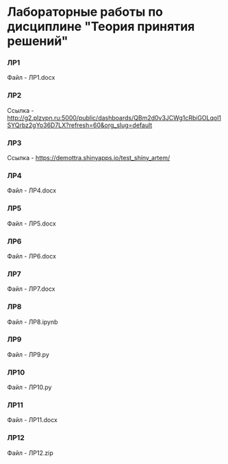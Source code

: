 # Лабораторные работы по дисциплине "Теория принятия решений"

### ЛР1
Файл - ЛР1.docx


### ЛР2
Ссылка - http://g2.plzvpn.ru:5000/public/dashboards/QBm2d0v3JCWg1cRbiGOLqol1SYQrbz2gYo36D7LX?refresh=60&org_slug=default


### ЛР3
Ссылка - https://demottra.shinyapps.io/test_shiny_artem/


### ЛР4
Файл - ЛР4.docx


### ЛР5
Файл - ЛР5.docx


### ЛР6
Файл - ЛР6.docx


### ЛР7
Файл - ЛР7.docx

### ЛР8
Файл - ЛР8.ipynb

### ЛР9
Файл - ЛР9.py

### ЛР10
Файл - ЛР10.py

### ЛР11
Файл - ЛР11.docx

### ЛР12
Файл - ЛР12.zip
